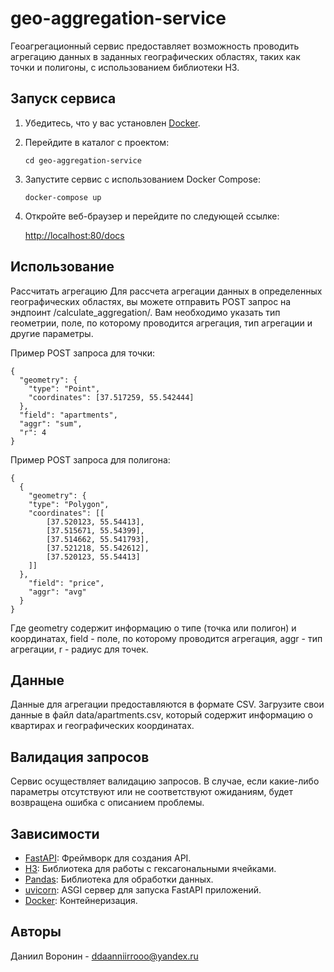# geo-aggregation-service

Геоагрегационный сервис предоставляет возможность проводить агрегацию данных в заданных географических областях, таких как точки и полигоны, с использованием библиотеки H3.

## Запуск сервиса

1. Убедитесь, что у вас установлен [Docker](https://www.docker.com/).

2. Перейдите в каталог с проектом:

    ```cd geo-aggregation-service```

3. Запустите сервис с использованием Docker Compose:

    ```docker-compose up```

4. Откройте веб-браузер и перейдите по следующей ссылке:

    [http://localhost:80/docs](http://localhost:80/docs)


## Использование

Рассчитать агрегацию
Для рассчета агрегации данных в определенных географических областях, вы можете отправить POST запрос на эндпоинт /calculate_aggregation/. Вам необходимо указать тип геометрии, поле, по которому проводится агрегация, тип агрегации и другие параметры.

Пример POST запроса для точки:

```
{
  "geometry": {
    "type": "Point",
    "coordinates": [37.517259, 55.542444]
  },
  "field": "apartments",
  "aggr": "sum",
  "r": 4
}
```
Пример POST запроса для полигона:

```
{
  {
    "geometry": {
    "type": "Polygon",
    "coordinates": [[
        [37.520123, 55.54413],
        [37.515671, 55.54399],
        [37.514662, 55.541793],
        [37.521218, 55.542612],
        [37.520123, 55.54413]
    ]]
  },
    "field": "price",
    "aggr": "avg"
  }
}
```
Где geometry содержит информацию о типе (точка или полигон) и координатах, field - поле, по которому проводится агрегация, aggr - тип агрегации, r - радиус для точек.

## Данные
Данные для агрегации предоставляются в формате CSV. Загрузите свои данные в файл data/apartments.csv, который содержит информацию о квартирах и географических координатах.

## Валидация запросов

Сервис осуществляет валидацию запросов. В случае, если какие-либо параметры отсутствуют или не соответствуют ожиданиям, будет возвращена ошибка с описанием проблемы.

## Зависимости

- [FastAPI](https://fastapi.tiangolo.com/): Фреймворк для создания API.
- [H3](https://github.com/uber/h3): Библиотека для работы с гексагональными ячейками.
- [Pandas](https://pandas.pydata.org/): Библиотека для обработки данных.
- [uvicorn](https://www.uvicorn.org/): ASGI сервер для запуска FastAPI приложений.
- [Docker](https://www.docker.com/): Контейнеризация.
## Авторы

Даниил Воронин - ddaanniirrooo@yandex.ru
